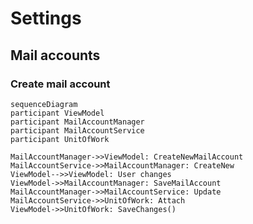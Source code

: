 # Settings
## Mail accounts
### Create mail account
```mermaid
sequenceDiagram
participant ViewModel
participant MailAccountManager
participant MailAccountService
participant UnitOfWork

MailAccountManager->>ViewModel: CreateNewMailAccount
MailAccountService->>MailAccountManager: CreateNew
ViewModel-->>ViewModel: User changes
ViewModel->>MailAccountManager: SaveMailAccount
MailAccountManager->>MailAccountService: Update
MailAccountService->>UnitOfWork: Attach
ViewModel->>UnitOfWork: SaveChanges()
```
<!--stackedit_data:
eyJoaXN0b3J5IjpbMTg0Mzk5NzIyNCwtMTk4Njk0MDQzMF19
-->